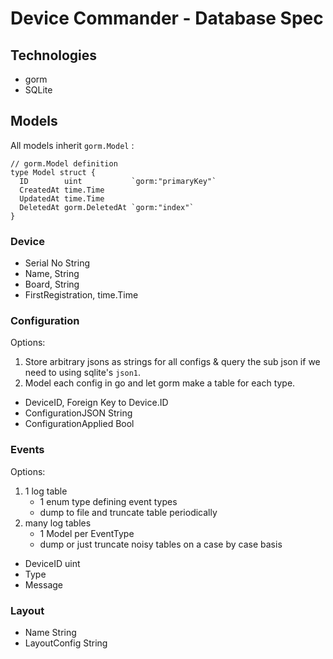 # Device Commander - Database Spec

## Technologies

- gorm
- SQLite

## Models

All models inherit `gorm.Model` :

``` golang
// gorm.Model definition
type Model struct {
  ID        uint           `gorm:"primaryKey"`
  CreatedAt time.Time
  UpdatedAt time.Time
  DeletedAt gorm.DeletedAt `gorm:"index"`
}
```

### Device

- Serial No String
- Name, String
- Board, String
- FirstRegistration, time.Time

### Configuration

Options:

1. Store arbitrary jsons as strings for all configs & query the sub json if we need to using sqlite's `json1`.
2. Model each config in go and let gorm make a table for each type.

- DeviceID, Foreign Key to Device.ID
- ConfigurationJSON String
- ConfigurationApplied Bool

### Events

Options:

1. 1 log table
   - 1 enum type defining event types
   - dump to file and truncate table periodically
2. many log tables
   - 1 Model per EventType
   - dump or just truncate noisy tables on a case by case basis

- DeviceID uint
- Type
- Message

### Layout

- Name String
- LayoutConfig String

